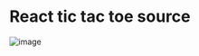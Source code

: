 # React tic tac toe source

![image](https://user-images.githubusercontent.com/8213229/211971501-79931f1e-e73d-43d0-aa3e-8567dad466b1.png)
